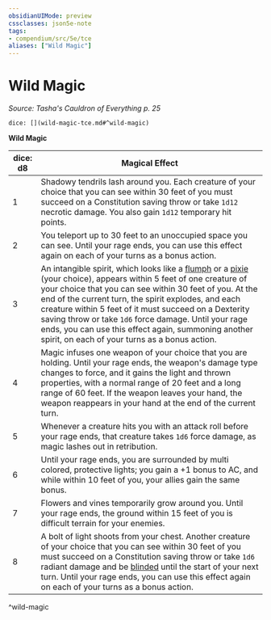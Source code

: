 ```yaml
---
obsidianUIMode: preview
cssclasses: json5e-note
tags:
- compendium/src/5e/tce
aliases: ["Wild Magic"]
---
```

# Wild Magic
*Source: Tasha's Cauldron of Everything p. 25* 

`dice: [](wild-magic-tce.md#^wild-magic)`

**Wild Magic**

| dice: d8 | Magical Effect |
|----------|----------------|
| 1 | Shadowy tendrils lash around you. Each creature of your choice that you can see within 30 feet of you must succeed on a Constitution saving throw or take `1d12` necrotic damage. You also gain `1d12` temporary hit points. |
| 2 | You teleport up to 30 feet to an unoccupied space you can see. Until your rage ends, you can use this effect again on each of your turns as a bonus action. |
| 3 | An intangible spirit, which looks like a [flumph](/compendium/bestiary/aberration/flumph.md) or a [pixie](/compendium/bestiary/fey/pixie.md) (your choice), appears within 5 feet of one creature of your choice that you can see within 30 feet of you. At the end of the current turn, the spirit explodes, and each creature within 5 feet of it must succeed on a Dexterity saving throw or take `1d6` force damage. Until your rage ends, you can use this effect again, summoning another spirit, on each of your turns as a bonus action. |
| 4 | Magic infuses one weapon of your choice that you are holding. Until your rage ends, the weapon's damage type changes to force, and it gains the light and thrown properties, with a normal range of 20 feet and a long range of 60 feet. If the weapon leaves your hand, the weapon reappears in your hand at the end of the current turn. |
| 5 | Whenever a creature hits you with an attack roll before your rage ends, that creature takes `1d6` force damage, as magic lashes out in retribution. |
| 6 | Until your rage ends, you are surrounded by multi colored, protective lights; you gain a +1 bonus to AC, and while within 10 feet of you, your allies gain the same bonus. |
| 7 | Flowers and vines temporarily grow around you. Until your rage ends, the ground within 15 feet of you is difficult terrain for your enemies. |
| 8 | A bolt of light shoots from your chest. Another creature of your choice that you can see within 30 feet of you must succeed on a Constitution saving throw or take `1d6` radiant damage and be [blinded](2.%20GM%20Tools/Misc%20DND%20Handbook/compendium/rules/conditions.md#blinded) until the start of your next turn. Until your rage ends, you can use this effect again on each of your turns as a bonus action. |
^wild-magic